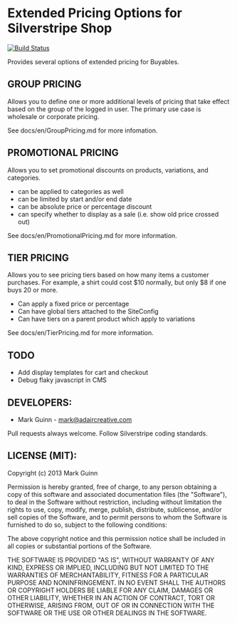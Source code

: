 Extended Pricing Options for Silverstripe Shop
==============================================

[![Build Status](https://secure.travis-ci.org/markguinn/silverstripe-shop-extendedpricing.png)](http://travis-ci.org/markguinn/silverstripe-shop-extendedpricing)

Provides several options of extended pricing for Buyables.


GROUP PRICING
-------------
Allows you to define one or more additional levels of pricing
that take effect based on the group of the logged in user. The
primary use case is wholesale or corporate pricing.

See docs/en/GroupPricing.md for more infomation.


PROMOTIONAL PRICING
-------------------
Allows you to set promotional discounts on products, variations, and
categories.

- can be applied to categories as well
- can be limited by start and/or end date
- can be absolute price or percentage discount
- can specify whether to display as a sale (i.e. show old price crossed out)

See docs/en/PromotionalPricing.md for more information.


TIER PRICING
------------
Allows you to see pricing tiers based on how many items a customer purchases.
For example, a shirt could cost $10 normally, but only $8 if one buys 20 or
more.

- Can apply a fixed price or percentage
- Can have global tiers attached to the SiteConfig
- Can have tiers on a parent product which apply to variations

See docs/en/TierPricing.md for more information.


TODO
----
- Add display templates for cart and checkout
- Debug flaky javascript in CMS


DEVELOPERS:
-----------
* Mark Guinn - mark@adaircreative.com

Pull requests always welcome. Follow Silverstripe coding standards.


LICENSE (MIT):
--------------
Copyright (c) 2013 Mark Guinn

Permission is hereby granted, free of charge, to any person obtaining a copy of
this software and associated documentation files (the "Software"), to deal in
the Software without restriction, including without limitation the rights to use,
copy, modify, merge, publish, distribute, sublicense, and/or sell copies of the
Software, and to permit persons to whom the Software is furnished to do so, subject
to the following conditions:

The above copyright notice and this permission notice shall be included in all copies
or substantial portions of the Software.

THE SOFTWARE IS PROVIDED "AS IS", WITHOUT WARRANTY OF ANY KIND, EXPRESS OR IMPLIED,
INCLUDING BUT NOT LIMITED TO THE WARRANTIES OF MERCHANTABILITY, FITNESS FOR A PARTICULAR
PURPOSE AND NONINFRINGEMENT. IN NO EVENT SHALL THE AUTHORS OR COPYRIGHT HOLDERS BE LIABLE
FOR ANY CLAIM, DAMAGES OR OTHER LIABILITY, WHETHER IN AN ACTION OF CONTRACT, TORT OR
OTHERWISE, ARISING FROM, OUT OF OR IN CONNECTION WITH THE SOFTWARE OR THE USE OR OTHER
DEALINGS IN THE SOFTWARE.

